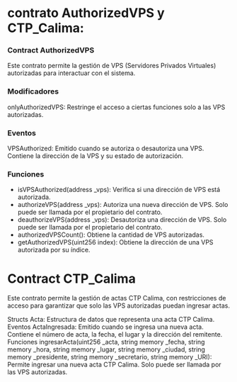 # contrato AuthorizedVPS y CTP_Calima:

### Contract AuthorizedVPS
Este contrato permite la gestión de VPS (Servidores Privados Virtuales) autorizadas para interactuar con el sistema.

### Modificadores

onlyAuthorizedVPS: Restringe el acceso a ciertas funciones solo a las VPS autorizadas.
### Eventos

VPSAuthorized: Emitido cuando se autoriza o desautoriza una VPS. Contiene la dirección de la VPS y su estado de autorización.
### Funciones

* isVPSAuthorized(address _vps): Verifica si una dirección de VPS está autorizada.
* authorizeVPS(address _vps): Autoriza una nueva dirección de VPS. Solo puede ser llamada por el propietario del contrato.
* deauthorizeVPS(address _vps): Desautoriza una dirección de VPS. Solo puede ser llamada por el propietario del contrato.
* authorizedVPSCount(): Obtiene la cantidad de VPS autorizadas.
* getAuthorizedVPS(uint256 index): Obtiene la dirección de una VPS autorizada por su índice.

# Contract CTP_Calima
Este contrato permite la gestión de actas CTP Calima, con restricciones de acceso para garantizar que solo las VPS autorizadas puedan ingresar actas.

Structs
Acta: Estructura de datos que representa una acta CTP Calima.
Eventos
ActaIngresada: Emitido cuando se ingresa una nueva acta. Contiene el número de acta, la fecha, el lugar y la dirección del remitente.
Funciones
ingresarActa(uint256 _acta, string memory _fecha, string memory _hora, string memory _lugar, string memory _ciudad, string memory _presidente, string memory _secretario, string memory _URI): Permite ingresar una nueva acta CTP Calima. Solo puede ser llamada por las VPS autorizadas.
